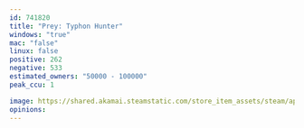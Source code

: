 ```yaml
---
id: 741820
title: "Prey: Typhon Hunter"
windows: "true"
mac: "false"
linux: false
positive: 262
negative: 533
estimated_owners: "50000 - 100000"
peak_ccu: 1

image: https://shared.akamai.steamstatic.com/store_item_assets/steam/apps/741820/header.jpg?t=1569613424
opinions:
---
```

